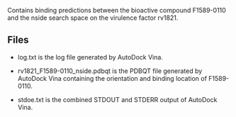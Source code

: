 Contains binding predictions between the bioactive compound F1589-0110 and the nside search space on the virulence factor rv1821.

## Files

- log.txt is the log file generated by AutoDock Vina.

- rv1821_F1589-0110_nside.pdbqt is the PDBQT file generated by AutoDock Vina containing the orientation and binding location of F1589-0110.

- stdoe.txt is the combined STDOUT and STDERR output of AutoDock Vina.

